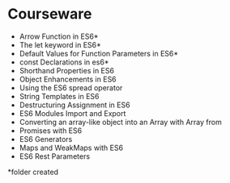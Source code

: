 # Courseware

- Arrow Function in ES6*
- The let keyword in ES6*
- Default Values for Function Parameters in ES6*
- const Declarations in es6*
- Shorthand Properties in ES6
- Object Enhancements in ES6
- Using the ES6 spread operator
- String Templates in ES6 
- Destructuring Assignment in ES6
- ES6 Modules Import and Export
- Converting an array-like object into an Array with Array from
- Promises with ES6
- ES6 Generators
- Maps and WeakMaps with ES6
- ES6 Rest Parameters

*folder created 